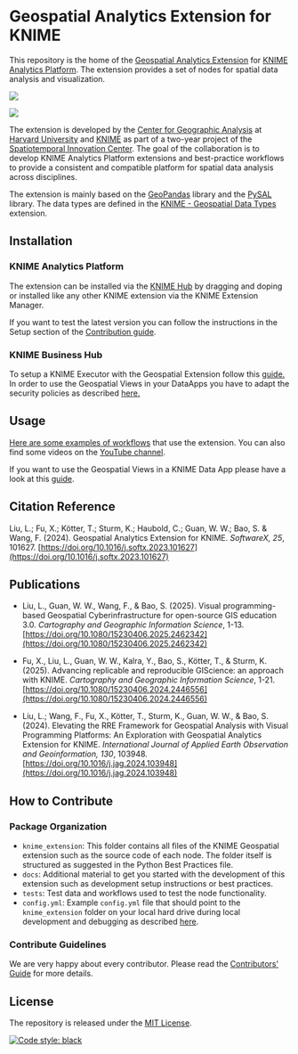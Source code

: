 # Geospatial Analytics Extension for KNIME

This repository is the home of the [Geospatial Analytics Extension](https://hub.knime.com/spatialdatalab/extensions/sdl.harvard.features.geospatial/latest) for [KNIME Analytics Platform](https://www.knime.com/knime-analytics-platform). The extension provides a set of nodes for spatial data analysis and visualization.

![](https://www.knime.com/sites/default/files/2022-12/geospatial1.png)

![](https://www.knime.com/sites/default/files/2022-12/geospatial2.gif)


The extension is developed by the [Center for Geographic Analysis](https://gis.harvard.edu/) at [Harvard University](https://www.harvard.edu/) and [KNIME](https://www.knime.com/) as part of a two-year project of the [Spatiotemporal Innovation Center](https://www.stcenter.net/). The goal of the collaboration is to develop KNIME Analytics Platform extensions and best-practice workflows to provide a consistent and compatible platform for spatial data analysis across disciplines. 

The extension is mainly based on the [GeoPandas](https://geopandas.org/) library and the [PySAL](https://pysal.org/) library. The data types are defined in the 
[KNIME - Geospatial Data Types](https://github.com/knime/knime-geospatial) extension.


## Installation

### KNIME Analytics Platform

The extension can be installed via the [KNIME Hub](https://hub.knime.com/spatialdatalab/extensions/sdl.harvard.features.geospatial/latest) by dragging and doping or installed like any other KNIME extension via the KNIME Extension Manager.


If you want to test the latest version you can follow the instructions in the Setup section of the [Contribution guide](https://github.com/spatial-data-lab/knime-geospatial-extension/blob/main/CONTRIBUTING.md#setup).

### KNIME Business Hub
To setup a KNIME Executor with the Geospatial Extension follow this [guide.](https://github.com/spatial-data-lab/knime-geospatial-extension/blob/main/docs/geospatial-install.md)
In order to use the Geospatial Views in your DataApps you have to adapt the security policies as described [here.](https://github.com/spatial-data-lab/knime-geospatial-extension/blob/main/docs/geospatialViewsWebPortal.md)

## Usage

[Here are some examples of workflows](https://hub.knime.com/center%20for%20geographic%20analysis%20at%20harvard%20university/spaces/Geospatial%20Analytics%20Examples/latest/~ieq2yfgeQUshNTi-/) that use the extension. You can also find some videos on the [YouTube channel](https://www.youtube.com/watch?v=6jz-YIGMsKM&list=PLnFUy1r9kH-20dWQGVKKiUAOlbPGxyBUv).

If you want to use the Geospatial Views in a KNIME Data App please have a look at this [guide](https://github.com/spatial-data-lab/knime-geospatial-extension/blob/main/docs/geospatialViewsWebPortal.md).

## Citation Reference

Liu, L.; Fu, X.; Kötter, T.; Sturm, K.; Haubold, C.; Guan, W. W.; Bao, S. & Wang, F. (2024). Geospatial Analytics Extension for KNIME. *SoftwareX, 25*, 101627. [https://doi.org/10.1016/j.softx.2023.101627](https://doi.org/10.1016/j.softx.2023.101627)

## Publications

- Liu, L., Guan, W. W., Wang, F., & Bao, S. (2025). Visual programming-based Geospatial Cyberinfrastructure for open-source GIS education 3.0. *Cartography and Geographic Information Science*, 1-13. [https://doi.org/10.1080/15230406.2025.2462342](https://doi.org/10.1080/15230406.2025.2462342)

- Fu, X., Liu, L., Guan, W. W., Kalra, Y., Bao, S., Kötter, T., & Sturm, K. (2025). Advancing replicable and reproducible GIScience: an approach with KNIME. *Cartography and Geographic Information Science*, 1-21. [https://doi.org/10.1080/15230406.2024.2446556](https://doi.org/10.1080/15230406.2024.2446556)

- Liu, L.; Wang, F., Fu, X., Kötter, T., Sturm, K., Guan, W. W., & Bao, S. (2024). Elevating the RRE Framework for Geospatial Analysis with Visual Programming Platforms: An Exploration with Geospatial Analytics Extension for KNIME. *International Journal of Applied Earth Observation and Geoinformation, 130*, 103948. [https://doi.org/10.1016/j.jag.2024.103948](https://doi.org/10.1016/j.jag.2024.103948)


## How to Contribute

### Package Organization

* `knime_extension`: This folder contains all files of the KNIME Geospatial extension such as the source code of each node. The folder itself is structured as suggested in the Python Best Practices file.
* `docs`: Additional material to get you started with the development of this extension such as development setup instructions or best practices.
* `tests`: Test data and workflows used to test the node functionality.
* `config.yml`: Example `config.yml` file that should point to the `knime_extension` folder on your local hard drive during local development and debugging as described [here](https://docs.knime.com/latest/pure_python_node_extensions_guide/index.html#tutorial-writing-first-py-node).


### Contribute Guidelines

We are very happy about every contributor. Please read the [Contributors' Guide](https://github.com/spatial-data-lab/knime-geospatial-extension/blob/main/CONTRIBUTING.md) for more details.


## License
The repository is released under the [MIT License](https://opensource.org/licenses/MIT).

[![Code style: black](https://img.shields.io/badge/code%20style-black-000000.svg)](https://github.com/psf/black)
